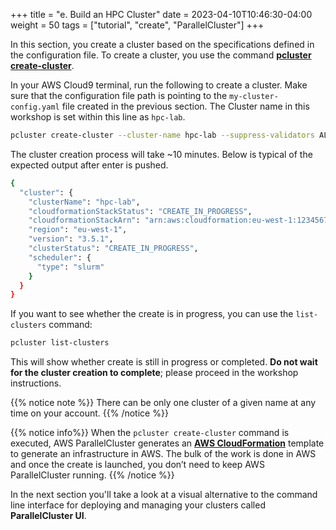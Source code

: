 +++
title = "e. Build an HPC Cluster"
date = 2023-04-10T10:46:30-04:00
weight = 50
tags = ["tutorial", "create", "ParallelCluster"]
+++

In this section, you create a cluster based on the specifications defined in the configuration file. To create a cluster, you use the command **[pcluster create-cluster](https://docs.aws.amazon.com/parallelcluster/latest/ug/pcluster.create-cluster-v3.html)**.

In your AWS Cloud9 terminal, run the following to create a cluster. Make sure that the configuration file path is pointing to the `my-cluster-config.yaml` file created in the previous section. The Cluster name in this workshop is set within this line as `hpc-lab`.

```bash
pcluster create-cluster --cluster-name hpc-lab --suppress-validators ALL --cluster-configuration my-cluster-config.yaml
```

The cluster creation process will take ~10 minutes. Below is typical of the expected output after enter is pushed.

```bash
{
  "cluster": {
    "clusterName": "hpc-lab",
    "cloudformationStackStatus": "CREATE_IN_PROGRESS",
    "cloudformationStackArn": "arn:aws:cloudformation:eu-west-1:123456789:stack/hpc-lab/e47e8d00-e5df-11ed-b0eb-0604f1a65783",
    "region": "eu-west-1",
    "version": "3.5.1",
    "clusterStatus": "CREATE_IN_PROGRESS",
    "scheduler": {
      "type": "slurm"
    }
  }
}
```

If you want to see whether the create is in progress, you can use the `list-clusters` command:

```bash
pcluster list-clusters
```

This will show whether create is still in progress or completed. **Do not wait for the cluster creation to complete**; please proceed in the workshop instructions.

{{% notice note %}}
There can be only one cluster of a given name at any time on your account.
{{% /notice %}}

{{% notice info%}}
When the `pcluster create-cluster` command is executed, AWS ParallelCluster generates an **[AWS CloudFormation](https://aws.amazon.com/cloudformation/)** template to generate an infrastructure in AWS. The bulk of the work is done in AWS and once the create is launched, you don’t need to keep AWS ParallelCluster running.
{{% /notice %}}

In the next section you'll take a look at a visual alternative to the command line interface for deploying and managing your clusters called **ParallelCluster UI**.